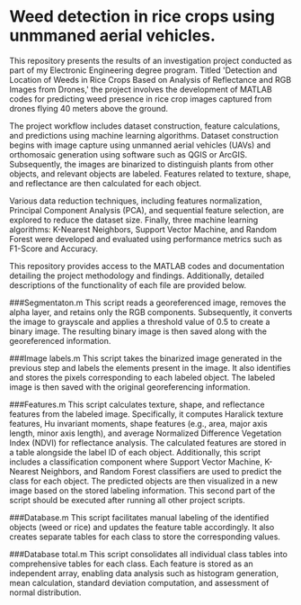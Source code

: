 # Weed detection in rice crops using unmmaned aerial vehicles.

This repository presents the results of an investigation project conducted as part of my Electronic Engineering degree program. Titled 'Detection and Location of Weeds in Rice Crops Based on Analysis of Reflectance and RGB Images from Drones,' the project involves the development of MATLAB codes for predicting weed presence in rice crop images captured from drones flying 40 meters above the ground.

The project workflow includes dataset construction, feature calculations, and predictions using machine learning algorithms. Dataset construction begins with image capture using unmanned aerial vehicles (UAVs) and orthomosaic generation using software such as QGIS or ArcGIS. Subsequently, the images are binarized to distinguish plants from other objects, and relevant objects are labeled. Features related to texture, shape, and reflectance are then calculated for each object.

Various data reduction techniques, including features normalization, Principal Component Analysis (PCA), and sequential feature selection, are explored to reduce the dataset size. Finally, three machine learning algorithms: K-Nearest Neighbors, Support Vector Machine, and Random Forest were developed and evaluated using performance metrics such as F1-Score and Accuracy.

This repository provides access to the MATLAB codes and documentation detailing the project methodology and findings. Additionally, detailed descriptions of the functionality of each file are provided below.

###Segmentaton.m
This script reads a georeferenced image, removes the alpha layer, and retains only the RGB components. Subsequently, it converts the image to grayscale and applies a threshold value of 0.5 to create a binary image. The resulting binary image is then saved along with the georeferenced information.

###Image labels.m
This script takes the binarized image generated in the previous step and labels the elements present in the image. It also identifies and stores the pixels corresponding to each labeled object. The labeled image is then saved with the original georeferencing information.

###Features.m
This script calculates texture, shape, and reflectance features from the labeled image. Specifically, it computes Haralick texture features, Hu invariant moments, shape features (e.g., area, major axis length, minor axis length), and average Normalized Difference Vegetation Index (NDVI) for reflectance analysis. The calculated features are stored in a table alongside the label ID of each object.
Additionally, this script includes a classification component where Support Vector Machine, K-Nearest Neighbors, and Random Forest classifiers are used to predict the class for each object. The predicted objects are then visualized in a new image based on the stored labeling information. 
This second part of the script should be executed after running all other project scripts.

###Database.m
This script facilitates manual labeling of the identified objects (weed or rice) and updates the feature table accordingly. It also creates separate tables for each class to store the corresponding values.

###Database total.m
This script consolidates all individual class tables into comprehensive tables for each class. Each feature is stored as an independent array, enabling data analysis such as histogram generation, mean calculation, standard deviation computation, and assessment of normal distribution.
